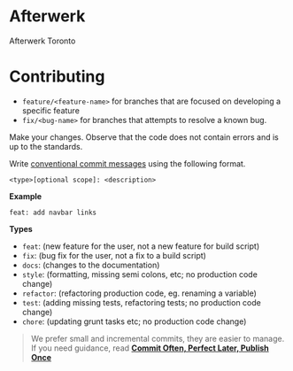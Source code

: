 # Afterwerk
Afterwerk Toronto



# Contributing

- `feature/<feature-name>` for branches that are focused on developing a specific feature
- `fix/<bug-name>` for branches that attempts to resolve a known bug.

Make your changes. Observe that the code does not
contain errors and is up to the standards.

Write [conventional commit messages](https://www.conventionalcommits.org/en/v1.0.0/)
using the following format.

```
<type>[optional scope]: <description>
```

**Example**

```
feat: add navbar links
```

**Types**

- `feat`: (new feature for the user, not a new feature for build script)
- `fix`: (bug fix for the user, not a fix to a build script)
- `docs`: (changes to the documentation)
- `style`: (formatting, missing semi colons, etc; no production code change)
- `refactor`: (refactoring production code, eg. renaming a variable)
- `test`: (adding missing tests, refactoring tests; no production code change)
- `chore`: (updating grunt tasks etc; no production code change)

> We prefer small and incremental commits, they are easier to manage.
> If you need guidance, read **[Commit Often, Perfect Later, Publish Once](https://sethrobertson.github.io/GitBestPractices/)**
